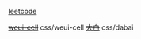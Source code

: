 [leetcode](https://juejin.im/post/5c77ab9f5188253ec91e2830)

~~[weui-cell](https://juejin.im/weui-cell)~~ css/weui-cell 
~~[大白](https://juejin.im/post/5c77ab9f5188253ec91e2830)~~ css/dabai 
